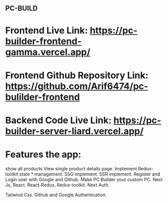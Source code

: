 

## PC-BUILD
# Frontend Live Link: https://pc-builder-frontend-gamma.vercel.app/

# Frontend Github Repository Link: https://github.com/Arif6474/pc-bulilder-frontend

# Backend Code Live Link: https://pc-builder-server-liard.vercel.app/

# Features the app:
show all products
View single product details page.
Implement Redux-toolkit state * management.
SSG implement.
SSR implement.
Register and Login user with Google and Github.
Make PC Builder your custom PC.
Next Js, React.
React-Redux, Redux-toolkit.
Next Auth.

Tailwind Css.
Github and Google Authentication.